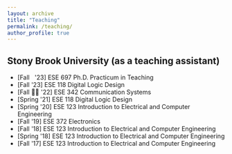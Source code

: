 ```yaml
---
layout: archive
title: "Teaching"
permalink: /teaching/
author_profile: true
---
```



## Stony Brook University (as a teaching assistant)

* [Fall&nbsp;&nbsp; '23] ESE 697 Ph.D. Practicum in Teaching
* [Fall   '23] ESE 118 Digital Logic Design
* [Fall	&#20;&#20; '22] ESE 342 Communication Systems
* [Spring '21] ESE 118 Digital Logic Design
* [Spring '20] ESE 123 Introduction to Electrical and Computer Engineering
* [Fall   '19] ESE 372 Electronics
* [Fall   '18] ESE 123 Introduction to Electrical and Computer Engineering
* [Spring '18] ESE 123 Introduction to Electrical and Computer Engineering
* [Fall   '17] ESE 123 Introduction to Electrical and Computer Engineering
